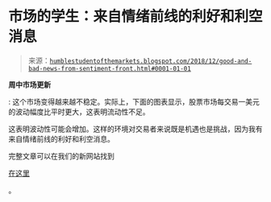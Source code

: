 <!--yml

类别：未分类

日期：2024-05-18 02:34:42

-->

# 市场的学生：来自情绪前线的利好和利空消息

> 来源：[`humblestudentofthemarkets.blogspot.com/2018/12/good-and-bad-news-from-sentiment-front.html#0001-01-01`](https://humblestudentofthemarkets.blogspot.com/2018/12/good-and-bad-news-from-sentiment-front.html#0001-01-01)

**周中市场更新**

: 这个市场变得越来越不稳定。实际上，下面的图表显示，股票市场每交易一美元的波动幅度比平时更大，这表明流动性不足。

这表明波动性可能会增加。这样的环境对交易者来说既是机遇也是挑战，因为我有来自情绪前线的利好和利空消息。

完整文章可以在我们的新网站找到

[在这里](https://humblestudentofthemarkets.com/2018/12/12/good-news-and-bad-news-from-the-sentiment-front/)

。
